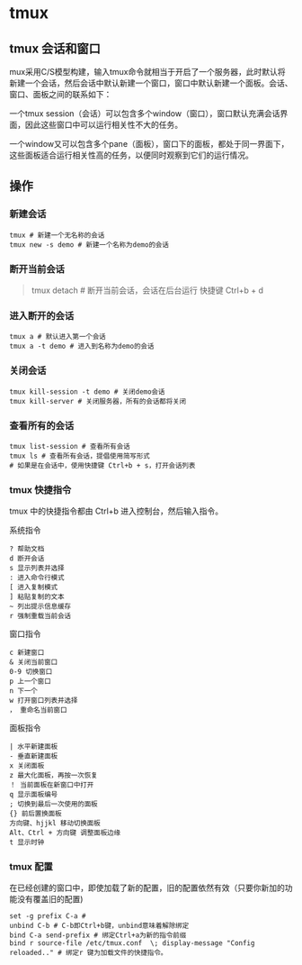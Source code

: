 # tmux

## tmux 会话和窗口

mux采用C/S模型构建，输入tmux命令就相当于开启了一个服务器，此时默认将新建一个会话，然后会话中默认新建一个窗口，窗口中默认新建一个面板。会话、窗口、面板之间的联系如下：

一个tmux session（会话）可以包含多个window（窗口），窗口默认充满会话界面，因此这些窗口中可以运行相关性不大的任务。

一个window又可以包含多个pane（面板），窗口下的面板，都处于同一界面下，这些面板适合运行相关性高的任务，以便同时观察到它们的运行情况。

## 操作

### 新建会话

```
tmux # 新建一个无名称的会话
tmux new -s demo # 新建一个名称为demo的会话
```

### 断开当前会话

> tmux detach # 断开当前会话，会话在后台运行 快捷键 Ctrl+b + d

### 进入断开的会话

```
tmux a # 默认进入第一个会话
tmux a -t demo # 进入到名称为demo的会话
```

### 关闭会话

```
tmux kill-session -t demo # 关闭demo会话
tmux kill-server # 关闭服务器，所有的会话都将关闭
```

### 查看所有的会话

```
tmux list-session # 查看所有会话
tmux ls # 查看所有会话，提倡使用简写形式
# 如果是在会话中，使用快捷键 Ctrl+b + s，打开会话列表
``` 

### tmux 快捷指令

tmux 中的快捷指令都由 Ctrl+b 进入控制台，然后输入指令。

系统指令
```
? 帮助文档
d 断开会话
s 显示列表并选择
: 进入命令行模式
[ 进入复制模式
] 粘贴复制的文本
~ 列出提示信息缓存
r 强制重载当前会话
```
窗口指令
```
c 新建窗口
& 关闭当前窗口
0-9 切换窗口
p 上一个窗口
n 下一个
w 打开窗口列表并选择
， 重命名当前窗口
```
面板指令
```
| 水平新建面板
- 垂直新建面板
x 关闭面板
z 最大化面板，再按一次恢复
！ 当前面板在新窗口中打开
q 显示面板编号
; 切换到最后一次使用的面板
{} 前后置换面板
方向键、hjjkl 移动切换面板
Alt、Ctrl + 方向键 调整面板边缘
t 显示时钟
```

### tmux 配置

在已经创建的窗口中，即使加载了新的配置，旧的配置依然有效（只要你新加的功能没有覆盖旧的配置)

```
set -g prefix C-a #
unbind C-b # C-b即Ctrl+b键，unbind意味着解除绑定
bind C-a send-prefix # 绑定Ctrl+a为新的指令前缀
bind r source-file /etc/tmux.conf  \; display-message "Config reloaded.." # 绑定r 键为加载文件的快捷指令。
```
